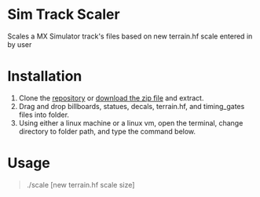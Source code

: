 # Sim Track Scaler
Scales a MX Simulator track's files based on new terrain.hf scale entered in by user

# Installation
1. Clone the [repository](https://github.com/jhubbard778/sim-track-scaler.git) or [download the zip file](https://github.com/jhubbard778/sim-track-scaler/archive/refs/heads/main.zip) and extract.
2. Drag and drop billboards, statues, decals, terrain.hf, and timing_gates files into folder.
3. Using either a linux machine or a linux vm, open the terminal, change directory to folder path, and type the command below.

# Usage
> ./scale [new terrain.hf scale size]
